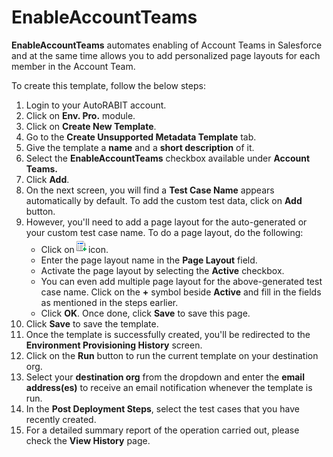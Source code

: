 # EnableAccountTeams

**EnableAccountTeams** automates enabling of Account Teams in Salesforce and at the same time allows you to add personalized page layouts for each member in the Account Team.

To create this template, follow the below steps:

1. Login to your AutoRABIT account.
2. Click on **Env. Pro.** module.
3. Click on **Create New Template**.
4. Go to the **Create Unsupported Metadata Template** tab.
5. Give the template a **name** and a **short description** of it.
6. Select the **EnableAccountTeams** checkbox available under **Account Teams.**
7. Click **Add**.
8. On the next screen, you will find a **Test Case Name** appears automatically by default. To add the custom test data, click on **Add** button.&#x20;
9. However, you'll need to add a page layout for the auto-generated or your custom test case name. To do a page layout, do the following:
   * Click on![](<../../../../../../.gitbook/assets/image (27) (1) (1).png>)icon.
   * Enter the page layout name in the **Page Layout** field.&#x20;
   * Activate the page layout by selecting the **Active** checkbox.&#x20;
   * You can even add multiple page layout for the above-generated test case name. Click on the **+** symbol beside **Active** and fill in the fields as mentioned in the steps earlier.&#x20;
   * Click **OK**. Once done, click **Save** to save this page.
10. Click **Save** to save the template.
11. Once the template is successfully created, you'll be redirected to the **Environment Provisioning History** screen.
12. Click on the **Run** button to run the current template on your destination org.
13. Select your **destination org** from the dropdown and enter the **email address(es)** to receive an email notification whenever the template is run.
14. In the **Post Deployment Steps**, select the test cases that you have recently created.&#x20;
15. For a detailed summary report of the operation carried out, please check the **View History** page.
